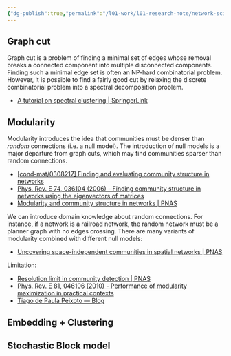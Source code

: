 ```yaml
---
{"dg-publish":true,"permalink":"/l01-work/l01-research-note/network-science/community-detection/","dgPassFrontmatter":true}
---
```



## Graph cut 

Graph cut is a problem of finding a minimal set of edges whose removal breaks a connected component into multiple disconnected components. Finding such a minimal edge set is often an NP-hard combinatorial problem. However, it is possible to find a fairly good cut by relaxing the discrete combinatorial problem into a spectral decomposition problem. 

- [A tutorial on spectral clustering | SpringerLink](https://link.springer.com/article/10.1007/s11222-007-9033-z)

## Modularity 

Modularity introduces the idea that communities must be denser than *random* connections (i.e. a null model). The introduction of null models is a major departure from graph cuts, which may find communities sparser than random connections. 

- [[cond-mat/0308217] Finding and evaluating community structure in networks](https://arxiv.org/abs/cond-mat/0308217)
- [Phys. Rev. E 74, 036104 (2006) - Finding community structure in networks using the eigenvectors of matrices](https://journals.aps.org/pre/abstract/10.1103/PhysRevE.74.036104)
- [Modularity and community structure in networks | PNAS](https://www.pnas.org/doi/10.1073/pnas.0601602103)

We can introduce domain knowledge about random connections. For instance, if a network is a railroad network, the random network must be a planner graph with no edges crossing. There are many variants of modularity combined with different null models:
- [Uncovering space-independent communities in spatial networks | PNAS](https://www.pnas.org/doi/full/10.1073/pnas.1018962108)

Limitation: 
- [Resolution limit in community detection | PNAS](https://www.pnas.org/doi/full/10.1073/pnas.0605965104)
- [Phys. Rev. E 81, 046106 (2010) - Performance of modularity maximization in practical contexts](https://journals.aps.org/pre/abstract/10.1103/PhysRevE.81.046106)
- [Tiago de Paula Peixoto — Blog](https://skewed.de/tiago/blog/modularity-harmful)

## Embedding + Clustering 


## Stochastic Block model 
